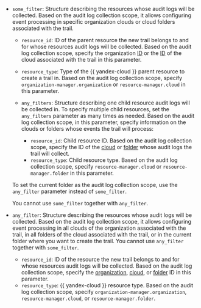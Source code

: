 
* `some_filter`: Structure describing the resources whose audit logs will be collected. Based on the audit log collection scope, it allows configuring event processing in specific organization clouds or cloud folders associated with the trail.

    * `resource_id`: ID of the parent resource the new trail belongs to and for whose resources audit logs will be collected. Based on the audit log collection scope, specify the organization [ID](../../organization/operations/organization-get-id.md) or the [ID](../../resource-manager/operations/cloud/get-id.md) of the cloud associated with the trail in this parameter.
    * `resource_type`: Type of the {{ yandex-cloud }} parent resource to create a trail in. Based on the audit log collection scope, specify `organization-manager.organization` or `resource-manager.cloud` in this parameter.
    * `any_filters`: Structure describing one child resource audit logs will be collected in. To specify multiple child resources, set the `any_filters` parameter as many times as needed. Based on the audit log collection scope, in this parameter, specify information on the clouds or folders whose events the trail will process:

        * `resource_id`: Child resource ID. Based on the audit log collection scope, specify the ID of the [cloud](../../resource-manager/operations/cloud/get-id.md) or [folder](../../resource-manager/operations/folder/get-id.md) whose audit logs the trail will collect.
        * `resource_type`: Child resource type. Based on the audit log collection scope, specify `resource-manager.cloud` or `resource-manager.folder` in this parameter.

    To set the current folder as the audit log collection scope, use the `any_filter` parameter instead of `some_filter`.

    You cannot use `some_filter` together with `any_filter`.

* `any_filter`: Structure describing the resources whose audit logs will be collected. Based on the audit log collection scope, it allows configuring event processing in all clouds of the organization associated with the trail, in all folders of the cloud associated with the trail, or in the current folder where you want to create the trail. You cannot use `any_filter` together with `some_filter`.
    * `resource_id`: ID of the resource the new trail belongs to and for whose resources audit logs will be collected. Based on the audit log collection scope, specify the [organization](../../organization/operations/organization-get-id.md), [cloud](../../resource-manager/operations/cloud/get-id.md), or [folder](../../resource-manager/operations/folder/get-id.md) ID in this parameter.
    * `resource_type`: {{ yandex-cloud }} resource type. Based on the audit log collection scope, specify `organization-manager.organization`, `resource-manager.cloud`, or `resource-manager.folder`.

